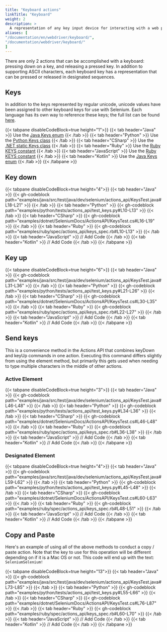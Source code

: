 ```yaml
---
title: "Keyboard actions"
linkTitle: "Keyboard"
weight: 2
description: >
  A representation of any key input device for interacting with a web page.
aliases: [
"/documentation/en/webdriver/keyboard/",
"/documentation/webdriver/keyboard/"
]
---
```


There are only 2 actions that can be accomplished with a keyboard:
pressing down on a key, and releasing a pressed key.
In addition to supporting ASCII characters, each keyboard key has
a representation that can be pressed or released in designated sequences.

## Keys

In addition to the keys represented by regular unicode, 
unicode values have been assigned to other keyboard keys for use with Selenium. 
Each language has its own way to reference these keys; the full list can be found
[here](https://www.w3.org/TR/webdriver/#keyboard-actions).

{{< tabpane disableCodeBlock=true height="1">}}
    {{< tab header="Java" >}}
Use the [Java Keys enum](https://github.com/SeleniumHQ/selenium/blob/selenium-4.1.0/java/src/org/openqa/selenium/Keys.java#L28)
    {{< /tab >}}
    {{< tab header="Python" >}}
Use the [Python Keys class](https://github.com/SeleniumHQ/selenium/blob/selenium-4.1.0/py/selenium/webdriver/common/keys.py#L23)
    {{< /tab >}}
    {{< tab header="CSharp" >}}
Use the [.NET static Keys class](https://github.com/SeleniumHQ/selenium/blob/selenium-4.1.0/dotnet/src/webdriver/Keys.cs#L28)
    {{< /tab >}}
    {{< tab header="Ruby" >}}
Use the [Ruby KEYS constant](https://github.com/SeleniumHQ/selenium/blob/selenium-4.1.0/rb/lib/selenium/webdriver/common/keys.rb#L28)
    {{< /tab >}}
    {{< tab header="JavaScript" >}}
Use the [Ruby KEYS constant](https://github.com/SeleniumHQ/selenium/blob/selenium-4.1.0/javascript/node/selenium-webdriver/lib/input.js#L44)
   {{< /tab >}}
    {{< tab header="Kotlin" >}}
Use the [Java Keys enum](https://github.com/SeleniumHQ/selenium/blob/selenium-4.1.0/java/src/org/openqa/selenium/Keys.java#L28)
    {{< /tab >}}
{{< /tabpane >}}

## Key down

{{< tabpane disableCodeBlock=true height="4">}}
    {{< tab header="Java" >}}
        {{< gh-codeblock path="examples/java/src/test/java/dev/selenium/actions_api/KeysTest.java#L18-L21" >}}
    {{< /tab >}}
    {{< tab header="Python" >}}
        {{< gh-codeblock path="examples/python/tests/actions_api/test_keys.py#L10-L13" >}}
    {{< /tab >}}
    {{< tab header="CSharp" >}}
        {{< gh-codeblock path="examples/dotnet/SeleniumDocs/ActionsAPI/KeysTest.cs#L16-L19" >}}
    {{< /tab >}}
    {{< tab header="Ruby" >}}
        {{< gh-codeblock path="examples/ruby/spec/actions_api/keys_spec.rb#L10-L13" >}}
    {{< /tab >}}
    {{< tab header="JavaScript" >}}
        // Add Code
   {{< /tab >}}
    {{< tab header="Kotlin" >}}
        // Add Code
    {{< /tab >}}
{{< /tabpane >}}

## Key up

{{< tabpane disableCodeBlock=true height="6">}}
    {{< tab header="Java" >}}
        {{< gh-codeblock path="examples/java/src/test/java/dev/selenium/actions_api/KeysTest.java#L31-L36" >}}
    {{< /tab >}}
    {{< tab header="Python" >}}
        {{< gh-codeblock path="examples/python/tests/actions_api/test_keys.py#L21-L26" >}}
    {{< /tab >}}
    {{< tab header="CSharp" >}}
        {{< gh-codeblock path="examples/dotnet/SeleniumDocs/ActionsAPI/KeysTest.cs#L30-L35" >}}
    {{< /tab >}}
    {{< tab header="Ruby" >}}
        {{< gh-codeblock path="examples/ruby/spec/actions_api/keys_spec.rb#L22-L27" >}}
    {{< /tab >}}
    {{< tab header="JavaScript" >}}
        // Add Code
   {{< /tab >}}
    {{< tab header="Kotlin" >}}
        // Add Code
    {{< /tab >}}
{{< /tabpane >}}

## Send keys

This is a convenience method in the Actions API that combines keyDown and keyUp commands in one action.
Executing this command differs slightly from using the element method, but
primarily this gets used when needing to type multiple characters in the middle of other actions.

### Active Element

{{< tabpane disableCodeBlock=true height="3">}}
    {{< tab header="Java" >}}
        {{< gh-codeblock path="examples/java/src/test/java/dev/selenium/actions_api/KeysTest.java#L46-L48" >}}
    {{< /tab >}}
    {{< tab header="Python" >}}
        {{< gh-codeblock path="examples/python/tests/actions_api/test_keys.py#L34-L36" >}}
    {{< /tab >}}
    {{< tab header="CSharp" >}}
        {{< gh-codeblock path="examples/dotnet/SeleniumDocs/ActionsAPI/KeysTest.cs#L46-L48" >}}
    {{< /tab >}}
    {{< tab header="Ruby" >}}
        {{< gh-codeblock path="examples/ruby/spec/actions_api/keys_spec.rb#L36-L38" >}}
    {{< /tab >}}
    {{< tab header="JavaScript" >}}
        // Add Code
   {{< /tab >}}
    {{< tab header="Kotlin" >}}
        // Add Code
    {{< /tab >}}
{{< /tabpane >}}


### Designated Element

{{< tabpane disableCodeBlock=true height="4">}}
    {{< tab header="Java" >}}
        {{< gh-codeblock path="examples/java/src/test/java/dev/selenium/actions_api/KeysTest.java#L59-L62" >}}
    {{< /tab >}}
    {{< tab header="Python" >}}
        {{< gh-codeblock path="examples/python/tests/actions_api/test_keys.py#L45-L48" >}}
    {{< /tab >}}
    {{< tab header="CSharp" >}}
        {{< gh-codeblock path="examples/dotnet/SeleniumDocs/ActionsAPI/KeysTest.cs#L60-L63" >}}
    {{< /tab >}}
    {{< tab header="Ruby" >}}
        {{< gh-codeblock path="examples/ruby/spec/actions_api/keys_spec.rb#L48-L51" >}}
    {{< /tab >}}
    {{< tab header="JavaScript" >}}
        // Add Code
   {{< /tab >}}
    {{< tab header="Kotlin" >}}
        // Add Code
    {{< /tab >}}
{{< /tabpane >}}

## Copy and Paste

Here's an example of using all of the above methods to conduct a copy / paste action.
Note that the key to use for this operation will be different depending on if it is a Mac OS or not.
This code will end up with the text: `SeleniumSelenium!`

{{< tabpane disableCodeBlock=true height="13">}}
    {{< tab header="Java" >}}
        {{< gh-codeblock path="examples/java/src/test/java/dev/selenium/actions_api/KeysTest.java#L73-L85" >}}
    {{< /tab >}}
    {{< tab header="Python" >}}
        {{< gh-codeblock path="examples/python/tests/actions_api/test_keys.py#L55-L66" >}}
    {{< /tab >}}
    {{< tab header="CSharp" >}}
        {{< gh-codeblock path="examples/dotnet/SeleniumDocs/ActionsAPI/KeysTest.cs#L76-L87" >}}
    {{< /tab >}}
    {{< tab header="Ruby" >}}
        {{< gh-codeblock path="examples/ruby/spec/actions_api/keys_spec.rb#L60-L70" >}}
    {{< /tab >}}
    {{< tab header="JavaScript" >}}
        // Add Code
   {{< /tab >}}
    {{< tab header="Kotlin" >}}
        // Add Code
    {{< /tab >}}
{{< /tabpane >}}
